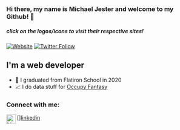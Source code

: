 ### Hi there, my name is Michael Jester and welcome to my Github! 👋

##### *click on the logos/icons to visit their respective sites!*

[![Website](https://img.shields.io/website?label=codeSTACKr.com&style=for-the-badge&url=https%3A%2F%2Fcodestackr.com)](https://www.occupyfantasy.com)
[![Twitter Follow](https://img.shields.io/twitter/follow/cfb_moose?color=1DA1F2&logo=twitter&style=for-the-badge)](https://www.twitter.com/cfb_moose)

## I'm a web developer
- 🏫 I graduated from Flatiron School in 2020
- 📈 I do data stuff for [Occupy Fantasy](https://www.occupyfantasy.com)

### Connect with me:

[<img align="left" alt="Linkedin | LinkedIn" width="25px" src="https://cdn.jsdelivr.net/npm/simple-icons@v3/icons/linkedin.svg" />][linkedin](https://www.linkedin.com/in/michael-jester-2b959665/)